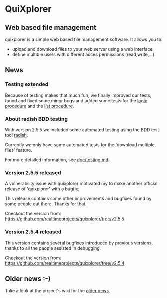 # QuiXplorer 
## Web based file management

quixplorer is a simple web based file management software. It allows you to:

- upload and download files to your web server using a web interface
- define multible users with different acces permissions (read,write,...)

## News

### Testing extended

Because of testing makes that much fun, we finally improved our tests,
found and fixed some minor bugs and added some tests for the
[login procedure](test/features/system/004-login2.feature) and the
[list procedure](test/features/system/005-list.feature).

### About radish BDD testing

With version 2.5.5 we included some automated testing
using the BDD test tool [radish](https://github.com/timofurrer/radish/).

Currently we only have some automated tests for the 'download multiple files' feature.

For more detailed information, see [doc/testing.md](doc/testing.md).

### Version 2.5.5 released

A vulnerability issue with quixplorer motivated my to make
another official release of 'quixplorer' with a bugfix.

This release contains some other improvements and bugfixes found
by some people out there. Thanks for that.

Checkout the version from: https://github.com/realtimeprojects/quixplorer/tree/v2.5.5

### Version 2.5.4 released

This version contains several bugfixes introduced by previous versions,
thanks to all the people assisted in debugging.

Checkout the version from: https://github.com/realtimeprojects/quixplorer/tree/v2.5.4

## Older news :-)

Take a look at the project's wiki for the [older news](https://github.com/realtimeprojects/quixplorer/wiki/News "quixplorer news").
